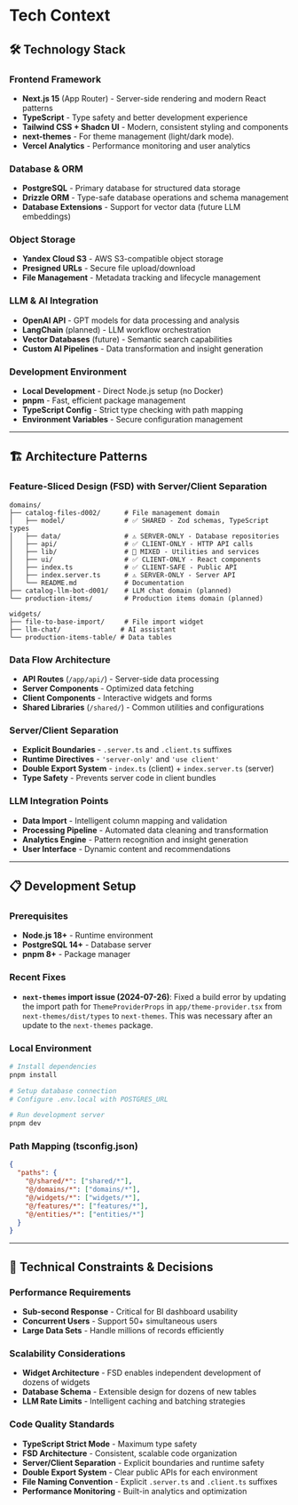# Tech Context

## 🛠️ Technology Stack

### Frontend Framework

- **Next.js 15** (App Router) - Server-side rendering and modern React patterns
- **TypeScript** - Type safety and better development experience
- **Tailwind CSS + Shadcn UI** - Modern, consistent styling and components
- **next-themes** - For theme management (light/dark mode).
- **Vercel Analytics** - Performance monitoring and user analytics

### Database & ORM

- **PostgreSQL** - Primary database for structured data storage
- **Drizzle ORM** - Type-safe database operations and schema management
- **Database Extensions** - Support for vector data (future LLM embeddings)

### Object Storage

- **Yandex Cloud S3** - AWS S3-compatible object storage
- **Presigned URLs** - Secure file upload/download
- **File Management** - Metadata tracking and lifecycle management

### LLM & AI Integration

- **OpenAI API** - GPT models for data processing and analysis
- **LangChain** (planned) - LLM workflow orchestration
- **Vector Databases** (future) - Semantic search capabilities
- **Custom AI Pipelines** - Data transformation and insight generation

### Development Environment

- **Local Development** - Direct Node.js setup (no Docker)
- **pnpm** - Fast, efficient package management
- **TypeScript Config** - Strict type checking with path mapping
- **Environment Variables** - Secure configuration management

---

## 🏗️ Architecture Patterns

### Feature-Sliced Design (FSD) with Server/Client Separation

```
domains/
├── catalog-files-d002/      # File management domain
│   ├── model/               # ✅ SHARED - Zod schemas, TypeScript types
│   ├── data/                # ⚠️ SERVER-ONLY - Database repositories
│   ├── api/                 # ✅ CLIENT-ONLY - HTTP API calls
│   ├── lib/                 # 🔄 MIXED - Utilities and services
│   ├── ui/                  # ✅ CLIENT-ONLY - React components
│   ├── index.ts             # ✅ CLIENT-SAFE - Public API
│   ├── index.server.ts      # ⚠️ SERVER-ONLY - Server API
│   └── README.md            # Documentation
├── catalog-llm-bot-d001/    # LLM chat domain (planned)
└── production-items/        # Production items domain (planned)

widgets/
├── file-to-base-import/     # File import widget
├── llm-chat/               # AI assistant
└── production-items-table/ # Data tables
```

### Data Flow Architecture

- **API Routes** (`/app/api/`) - Server-side data processing
- **Server Components** - Optimized data fetching
- **Client Components** - Interactive widgets and forms
- **Shared Libraries** (`/shared/`) - Common utilities and configurations

### Server/Client Separation

- **Explicit Boundaries** - `.server.ts` and `.client.ts` suffixes
- **Runtime Directives** - `'server-only'` and `'use client'`
- **Double Export System** - `index.ts` (client) + `index.server.ts` (server)
- **Type Safety** - Prevents server code in client bundles

### LLM Integration Points

- **Data Import** - Intelligent column mapping and validation
- **Processing Pipeline** - Automated data cleaning and transformation
- **Analytics Engine** - Pattern recognition and insight generation
- **User Interface** - Dynamic content and recommendations

---

## 📋 Development Setup

### Prerequisites

- **Node.js 18+** - Runtime environment
- **PostgreSQL 14+** - Database server
- **pnpm 8+** - Package manager

### Recent Fixes

- **`next-themes` import issue (2024-07-26)**: Fixed a build error by updating the import path for `ThemeProviderProps` in `app/theme-provider.tsx` from `next-themes/dist/types` to `next-themes`. This was necessary after an update to the `next-themes` package.

### Local Environment

```bash
# Install dependencies
pnpm install

# Setup database connection
# Configure .env.local with POSTGRES_URL

# Run development server
pnpm dev
```

### Path Mapping (tsconfig.json)

```json
{
  "paths": {
    "@/shared/*": ["shared/*"],
    "@/domains/*": ["domains/*"],
    "@/widgets/*": ["widgets/*"],
    "@/features/*": ["features/*"],
    "@/entities/*": ["entities/*"]
  }
}
```

---

## 🔧 Technical Constraints & Decisions

### Performance Requirements

- **Sub-second Response** - Critical for BI dashboard usability
- **Concurrent Users** - Support 50+ simultaneous users
- **Large Data Sets** - Handle millions of records efficiently

### Scalability Considerations

- **Widget Architecture** - FSD enables independent development of dozens of widgets
- **Database Schema** - Extensible design for dozens of new tables
- **LLM Rate Limits** - Intelligent caching and batching strategies

### Code Quality Standards

- **TypeScript Strict Mode** - Maximum type safety
- **FSD Architecture** - Consistent, scalable code organization
- **Server/Client Separation** - Explicit boundaries and runtime safety
- **Double Export System** - Clear public APIs for each environment
- **File Naming Convention** - Explicit `.server.ts` and `.client.ts` suffixes
- **Performance Monitoring** - Built-in analytics and optimization
